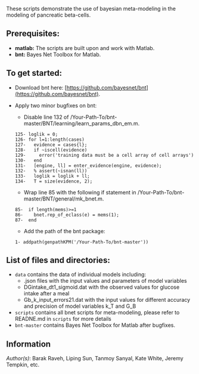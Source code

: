 These scripts demonstrate the use of bayesian meta-modeling in the modeling of pancreatic beta-cells.
## Prerequisites:

- **matlab:** The scripts are built upon and work with Matlab.  
- **bnt:** Bayes Net Toolbox for Matlab.

## To get started:
- Download bnt here: 
[https://github.com/bayesnet/bnt](https://github.com/bayesnet/bnt).  

- Apply two minor bugfixes on bnt:  
	- Disable line 132 of /Your-Path-To/bnt-master/BNT/learning/learn_params_dbn_em.m. 

	```matlabscript
	125- loglik = 0;
	126- for l=1:length(cases)
	127-   evidence = cases{l};
	128-   if ~iscell(evidence)
	129-     error('training data must be a cell array of cell arrays')
	130-   end
	131-   [engine, ll] = enter_evidence(engine, evidence);
	132-   % assert(~isnan(ll))
	133-   loglik = loglik + ll;
	134-   T = size(evidence, 2);
	```

	- Wrap line 85 with the following if statement in /Your-Path-To/bnt-master/BNT/general/mk_bnet.m. 

	```matlabscript
	85-  if length(mems)>=1
	86-    bnet.rep_of_eclass(e) = mems(1);
	87-  end
	```

	- Add the path of the bnt package:  
	```matlabscript
	1- addpath(genpathKPM('/Your-Path-To/bnt-master'))
	```

## List of files and directories: 

- `data`     contains the data of individual models including:  
	- .json files with the input values and parameters of model variables   
	- DGintake_dt1_sigmoid.dat with the observed values for glucose intake after a meal  
	- Gb_k_input_errors21.dat  with the input values for different accuracy and precision of model
	variables k_T and G_B  
- `scripts`     contains all bnet scripts for meta-modeling, please refer to READNE.md in `scripts` for more details
- `bnt-master`     contains Bayes Net Toolbox for Matlab after bugfixes.

## Information

_Author(s)_: Barak Raveh, Liping Sun, Tanmoy Sanyal, Kate White, Jeremy Tempkin, etc.

